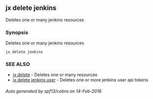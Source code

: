 ## jx delete jenkins

Deletes one or many jenkins resources

### Synopsis


Deletes one or many jenkins resources

```
jx delete jenkins
```

### SEE ALSO
* [jx delete](jx_delete.md)	 - Deletes one or many resources
* [jx delete jenkins user](jx_delete_jenkins_user.md)	 - Deletes one or more jenkins user api tokens

###### Auto generated by spf13/cobra on 14-Feb-2018

